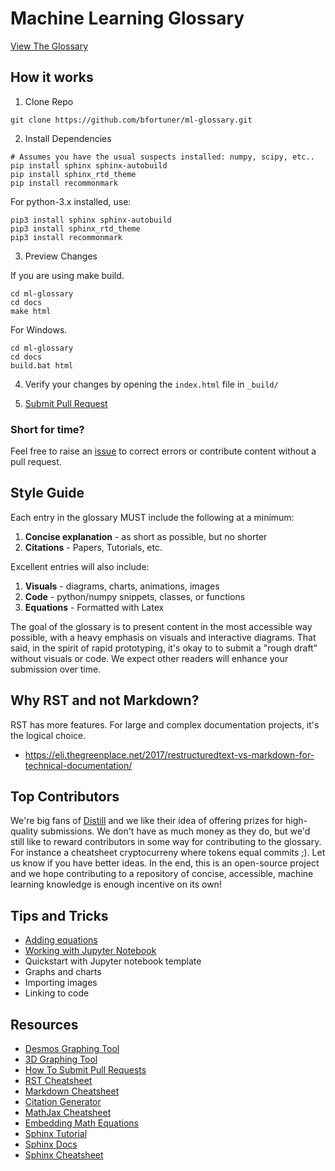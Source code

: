 # Machine Learning Glossary


[View The Glossary](http://ml-cheatsheet.readthedocs.io/en/latest/)

## How it works

1. Clone Repo
```
git clone https://github.com/bfortuner/ml-glossary.git
```

2. Install Dependencies
```
# Assumes you have the usual suspects installed: numpy, scipy, etc..
pip install sphinx sphinx-autobuild
pip install sphinx_rtd_theme
pip install recommonmark
```
For python-3.x installed, use:
```
pip3 install sphinx sphinx-autobuild
pip3 install sphinx_rtd_theme
pip3 install recommonmark
```
3. Preview Changes

If you are using make build.

```
cd ml-glossary
cd docs
make html
```

For Windows. 

```
cd ml-glossary
cd docs
build.bat html
```


4. Verify your changes by opening the `index.html` file in `_build/`

5. [Submit Pull Request](https://help.github.com/articles/creating-a-pull-request/)


### Short for time?

Feel free to raise an [issue](https://github.com/bfortuner/ml-glossary/issues) to correct errors or contribute content without a pull request.


## Style Guide

Each entry in the glossary MUST include the following at a minimum:

1. **Concise explanation** - as short as possible, but no shorter
2. **Citations** - Papers, Tutorials, etc.

Excellent entries will also include:

1. **Visuals** - diagrams, charts, animations, images
2. **Code** - python/numpy snippets, classes, or functions
3. **Equations** - Formatted with Latex

The goal of the glossary is to present content in the most accessible way possible, with a heavy emphasis on visuals and interactive diagrams. That said, in the spirit of rapid prototyping, it's okay to to submit a "rough draft" without visuals or code. We expect other readers will enhance your submission over time.


## Why RST and not Markdown?

RST has more features. For large and complex documentation projects, it's the logical choice.

* https://eli.thegreenplace.net/2017/restructuredtext-vs-markdown-for-technical-documentation/


## Top Contributors

We're big fans of [Distill](http://distill.pub/prize) and we like their idea of offering prizes for high-quality submissions. We don't have as much money as they do, but we'd still like to reward contributors in some way for contributing to the glossary. For instance a cheatsheet cryptocurreny where tokens equal commits ;). Let us know if you have better ideas. In the end, this is an open-source project and we hope contributing to a repository of concise, accessible, machine learning knowledge is enough incentive on its own!


## Tips and Tricks

* [Adding equations](http://www.sphinx-doc.org/en/stable/ext/math.html)
* [Working with Jupyter Notebook](http://louistiao.me/posts/demos/ipython-notebook-demo/)
* Quickstart with Jupyter notebook template
* Graphs and charts
* Importing images
* Linking to code


## Resources

* [Desmos Graphing Tool](https://www.desmos.com/calculator)
* [3D Graphing Tool](https://www.geogebra.org/3d)
* [How To Submit Pull Requests](https://help.github.com/articles/creating-a-pull-request/)
* [RST Cheatsheet](http://docutils.sourceforge.net/docs/user/rst/quickref.html)
* [Markdown Cheatsheet](https://github.com/adam-p/markdown-here/wiki/Markdown-Cheatsheet)
* [Citation Generator](http://www.citationmachine.net)
* [MathJax Cheatsheet](https://math.meta.stackexchange.com/questions/5020/mathjax-basic-tutorial-and-quick-reference)
* [Embedding Math Equations](http://www.sphinx-doc.org/en/stable/ext/math.html)
* [Sphinx Tutorial](https://pythonhosted.org/an_example_pypi_project/sphinx.html)
* [Sphinx Docs](http://www.sphinx-doc.org/en/stable/markup/code.html)
* [Sphinx Cheatsheet](http://openalea.gforge.inria.fr/doc/openalea/doc/_build/html/source/sphinx/rest_syntax.html)
